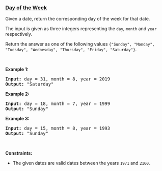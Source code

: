 ### [Day of the Week](https://leetcode.com/problems/day-of-the-week)

<p>Given a date, return the corresponding day of the week for that date.</p>

<p>The input is given as three integers representing the <code>day</code>, <code>month</code> and <code>year</code> respectively.</p>

<p>Return the answer as one of the following values&nbsp;<code>{&quot;Sunday&quot;, &quot;Monday&quot;, &quot;Tuesday&quot;, &quot;Wednesday&quot;, &quot;Thursday&quot;, &quot;Friday&quot;, &quot;Saturday&quot;}</code>.</p>

<p>&nbsp;</p>
<p><strong>Example 1:</strong></p>

<pre>
<strong>Input:</strong> day = 31, month = 8, year = 2019
<strong>Output:</strong> &quot;Saturday&quot;
</pre>

<p><strong>Example 2:</strong></p>

<pre>
<strong>Input:</strong> day = 18, month = 7, year = 1999
<strong>Output:</strong> &quot;Sunday&quot;
</pre>

<p><strong>Example 3:</strong></p>

<pre>
<strong>Input:</strong> day = 15, month = 8, year = 1993
<strong>Output:</strong> &quot;Sunday&quot;
</pre>

<p>&nbsp;</p>
<p><strong>Constraints:</strong></p>

<ul>
	<li>The given dates are valid&nbsp;dates between the years <code>1971</code> and <code>2100</code>.</li>
</ul>
